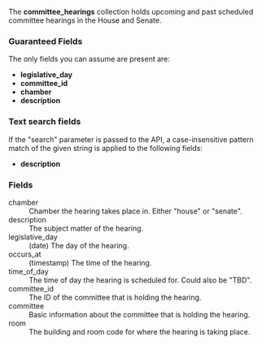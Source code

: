 The **committee_hearings** collection holds upcoming and past scheduled committee hearings in the House and Senate.

### Guaranteed Fields

The only fields you can assume are present are:

* **legislative_day**
* **committee_id**
* **chamber**
* **description**

### Text search fields

If the "search" parameter is passed to the API, a case-insensitive pattern match of the given string is applied to the following fields:

* **description**

### Fields

<dt>chamber</dt>
<dd>Chamber the hearing takes place in. Either "house" or "senate".</dd>

<dt>description</dt>
<dd>The subject matter of the hearing.</dd>

<dt>legislative_day</dt>
<dd>(date) The day of the hearing.</dd>

<dt>occurs_at</dt>
<dd>(timestamp) The time of the hearing.</dd>

<dt>time_of_day</dt>
<dd>The time of day the hearing is scheduled for. Could also be "TBD".</dd>

<dt>committee_id</dt>
<dd>The ID of the committee that is holding the hearing.</dd>

<dt>committee</dt>
<dd>Basic information about the committee that is holding the hearing.</dd>

<dt>room</dt>
<dd>The building and room code for where the hearing is taking place.</dd>
